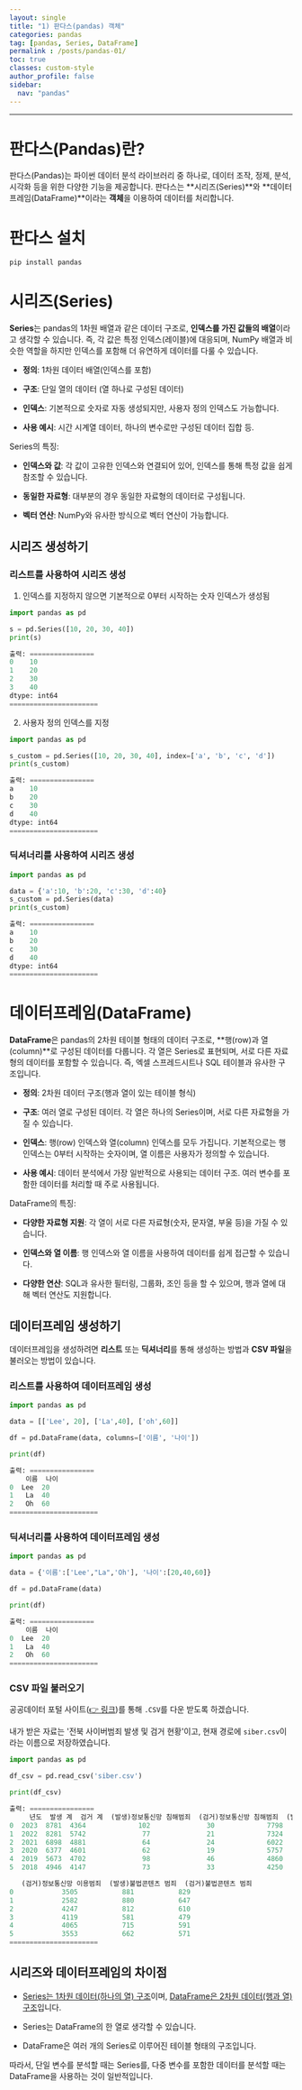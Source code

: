 ```yaml
---
layout: single
title: "1) 판다스(pandas) 객체"
categories: pandas
tag: [pandas, Series, DataFrame]
permalink : /posts/pandas-01/
toc: true
classes: custom-style
author_profile: false
sidebar:
  nav: "pandas"
---
```


<hr>

# 판다스(Pandas)란?

판다스(Pandas)는 파이썬 데이터 분석 라이브러리 중 하나로, 데이터 조작, 정제, 분석, 시각화 등을 위한 다양한 기능을 제공합니다. 판다스는 **시리즈(Series)**와 **데이터프레임(DataFrame)**이라는 **객체**을 이용하여 데이터를 처리합니다.

# 판다스 설치

```bash
pip install pandas
```

# 시리즈(Series)

**Series**는 pandas의 1차원 배열과 같은 데이터 구조로, **인덱스를 가진 값들의 배열**이라고 생각할 수 있습니다. 즉, 각 값은 특정 인덱스(레이블)에 대응되며, NumPy 배열과 비슷한 역할을 하지만 인덱스를 포함해 더 유연하게 데이터를 다룰 수 있습니다.

- **정의**: 1차원 데이터 배열(인덱스를 포함)

- **구조**: 단일 열의 데이터 (열 하나로 구성된 데이터)

- **인덱스**: 기본적으로 숫자로 자동 생성되지만, 사용자 정의 인덱스도 가능합니다.

- **사용 예시**: 시간 시계열 데이터, 하나의 변수로만 구성된 데이터 집합 등.

Series의 특징:

- **인덱스와 값**: 각 값이 고유한 인덱스와 연결되어 있어, 인덱스를 통해 특정 값을 쉽게 참조할 수 있습니다.

- **동일한 자료형**: 대부분의 경우 동일한 자료형의 데이터로 구성됩니다.

- **벡터 연산**: NumPy와 유사한 방식으로 벡터 연산이 가능합니다.

## 시리즈 생성하기

### 리스트를 사용하여 시리즈 생성

1. 인덱스를 지정하지 않으면 기본적으로 0부터 시작하는 숫자 인덱스가 생성됨

```python
import pandas as pd

s = pd.Series([10, 20, 30, 40])
print(s)

출력: ================
0    10
1    20
2    30
3    40
dtype: int64
======================
```

2. 사용자 정의 인덱스를 지정

```python
import pandas as pd

s_custom = pd.Series([10, 20, 30, 40], index=['a', 'b', 'c', 'd'])
print(s_custom)

출력: ================
a    10
b    20
c    30
d    40
dtype: int64
======================
```

### 딕셔너리를 사용하여 시리즈 생성

```python
import pandas as pd

data = {'a':10, 'b':20, 'c':30, 'd':40}
s_custom = pd.Series(data) 
print(s_custom)

출력: ================
a    10
b    20
c    30
d    40
dtype: int64
======================
```

# 데이터프레임(DataFrame)

**DataFrame**은 pandas의 2차원 테이블 형태의 데이터 구조로, **행(row)과 열(column)**로 구성된 데이터를 다룹니다. 각 열은 Series로 표현되며, 서로 다른 자료형의 데이터를 포함할 수 있습니다. 즉, 엑셀 스프레드시트나 SQL 테이블과 유사한 구조입니다.

- **정의**: 2차원 데이터 구조(행과 열이 있는 테이블 형식)

- **구조**: 여러 열로 구성된 데이터. 각 열은 하나의 Series이며, 서로 다른 자료형을 가질 수 있습니다.

- **인덱스**: 행(row) 인덱스와 열(column) 인덱스를 모두 가집니다. 기본적으로는 행 인덱스는 0부터 시작하는 숫자이며, 열 이름은 사용자가 정의할 수 있습니다.

- **사용 예시**: 데이터 분석에서 가장 일반적으로 사용되는 데이터 구조. 여러 변수를 포함한 데이터를 처리할 때 주로 사용됩니다.

DataFrame의 특징:

- **다양한 자료형 지원**: 각 열이 서로 다른 자료형(숫자, 문자열, 부울 등)을 가질 수 있습니다.

- **인덱스와 열 이름**: 행 인덱스와 열 이름을 사용하여 데이터를 쉽게 접근할 수 있습니다.

- **다양한 연산**: SQL과 유사한 필터링, 그룹화, 조인 등을 할 수 있으며, 행과 열에 대해 벡터 연산도 지원합니다.

## 데이터프레임 생성하기

데이터프레임을 생성하려면 **리스트** 또는 **딕셔너리**를 통해 생성하는 방법과 **CSV 파일**을 불러오는 방법이 있습니다.

### 리스트를 사용하여 데이터프레임 생성

```python
import pandas as pd

data = [['Lee', 20], ['La',40], ['oh',60]]

df = pd.DataFrame(data, columns=['이름', '나이'])

print(df)

출력: ================
    이름  나이
0  Lee  20
1   La  40
2   Oh  60
======================
```

### 딕셔너리를 사용하여 데이터프레임 생성

```python
import pandas as pd

data = {'이름':['Lee',"La",'Oh'], '나이':[20,40,60]}

df = pd.DataFrame(data)

print(df)

출력: ================
    이름  나이
0  Lee  20
1   La  40
2   Oh  60
======================
```

### CSV 파일 불러오기

공공데이터 포털 사이트([👉 링크](https://www.data.go.kr/index.do))를 통해 `.CSV`를 다운 받도록 하겠습니다.

내가 받은 자료는 '전북 사이버범죄 발생 및 검거 현황'이고, 현재 경로에 `siber.csv`이라는 이름으로 저장하였습니다.

```python
import pandas as pd

df_csv = pd.read_csv('siber.csv')

print(df_csv)

출력: ================
     년도  발생 계  검거 계  (발생)정보통신망 침해범죄  (검거)정보통신방 침해범죄  (발생) 정보통신망 이용범죄  \
0  2023  8781  4364             102              30             7798   
1  2022  8281  5742              77              21             7324   
2  2021  6898  4881              64              24             6022   
3  2020  6377  4601              62              19             5757   
4  2019  5673  4702              98              46             4860   
5  2018  4946  4147              73              33             4250   

   (검거)정보통신망 이용범죄  (발생)불법콘텐츠 범죄  (검거)불법콘텐츠 범죄  
0            3505           881           829  
1            2582           880           647  
2            4247           812           610  
3            4119           581           479  
4            4065           715           591  
5            3553           662           571  
======================
```

## 시리즈와 데이터프레임의 차이점

- <u>Series는 1차원 데이터(하나의 열) 구조</u>이며, <u>DataFrame은 2차원 데이터(행과 열) 구조</u>입니다.

- Series는 DataFrame의 한 열로 생각할 수 있습니다.

- DataFrame은 여러 개의 Series로 이루어진 테이블 형태의 구조입니다.

따라서, 단일 변수를 분석할 때는 Series를, 다중 변수를 포함한 데이터를 분석할 때는 DataFrame을 사용하는 것이 일반적입니다.